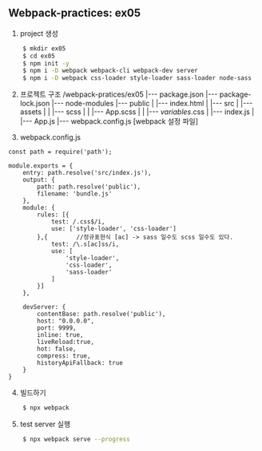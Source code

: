 ## Webpack-practices: ex05
1. project 생성
``` bash
    $ mkdir ex05
    $ cd ex05
    $ npm init -y
    $ npm i -D webpack webpack-cli webpack-dev server
    $ npm i -D webpack css-loader style-loader sass-loader node-sass
```

2. 프로젝트 구조
/webpack-pratices/ex05
    |--- package.json
    |--- package-lock.json
    |--- node-modules
    |--- public
    |       |--- index.html
    | 
    |--- src
    |       |--- assets
    |       |       |--- scss
    |       |             |--- App.scss
    |       |             |--- _variables_.css
    |       |--- index.js
    |       |--- App.js
    |--- webpack.config.js [webpack 설정 파일]

3. webpack.config.js
```
const path = require('path');

module.exports = {
    entry: path.resolve('src/index.js'),
    output: {
        path: path.resolve('public'),
        filename: 'bundle.js'
    },
    module: {
        rules: [{
            test: /.css$/i,
            use: ['style-loader', 'css-loader']
        },{        //정규표현식 [ac] -> sass 일수도 scss 일수도 있다.
            test: /\.s[ac]ss/i,
            use: [
                'style-loader',
                'css-loader',
                'sass-loader'
            ]
        }]
    },

    devServer: {
        contentBase: path.resolve('public'),
        host: "0.0.0.0",
        port: 9999,
        inline: true,
        liveReload:true,
        hot: false,
        compress: true,
        historyApiFallback: true
    }
}
```

4. 빌드하기
``` bash
    $ npx webpack
```

5. test server 실행
``` bash
    $ npx webpack serve --progress
```